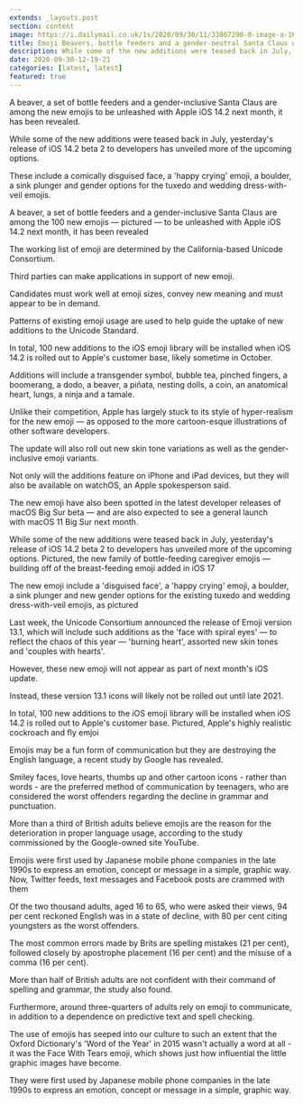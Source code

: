 ```yaml
---
extends: _layouts.post
section: content
image: https://i.dailymail.co.uk/1s/2020/09/30/11/33807290-0-image-a-16_1601461819885.jpg 
title: Emoji Beavers, bottle feeders and a gender-neutral Santa Claus will appear in iOS next month  
description: While some of the new additions were teased back in July, yesterdays release by California-based Apple of iOS 14.2 beta 2 to developers has unveiled more of the upcoming options. 
date: 2020-09-30-12-19-21 
categories: [latest, latest] 
featured: true 
--- 
```

A beaver, a set of bottle feeders and a gender-inclusive Santa Claus are among the new emojis to be unleashed with Apple iOS 14.2 next month, it has been revealed.

While some of the new additions were teased back in July, yesterday's release of iOS 14.2 beta 2 to developers has unveiled more of the upcoming options.

These include a comically disguised face, a 'happy crying' emoji, a boulder, a sink plunger and gender options for the tuxedo and wedding dress-with-veil emojis. 

A beaver, a set of bottle feeders and a gender-inclusive Santa Claus are among the 100 new emojis — pictured — to be unleashed with Apple iOS 14.2 next month, it has been revealed

The working list of emoji are determined by the California-based Unicode Consortium.

Third parties can make applications in support of new emoji.

Candidates must work well at emoji sizes, convey new meaning and must appear to be in demand.

Patterns of existing emoji usage are used to help guide the uptake of new additions to the Unicode Standard.

In total, 100 new additions to the iOS emoji library will be installed when iOS 14.2 is rolled out to Apple's customer base, likely sometime in October.

Additions will include a transgender symbol, bubble tea, pinched fingers, a boomerang, a dodo, a beaver, a piñata, nesting dolls, a coin, an anatomical heart, lungs, a ninja and a tamale. 

Unlike their competition, Apple has largely stuck to its style of hyper-realism for the new emoji — as opposed to the more cartoon-esque illustrations of other software developers.

The update will also roll out new skin tone variations as well as the gender-inclusive emoji variants. 

Not only will the additions feature on iPhone and iPad devices, but they will also be available on watchOS, an Apple spokesperson said.

The new emoji have also been spotted in the latest developer releases of macOS Big Sur beta — and are also expected to see a general launch with macOS 11 Big Sur next month. 

While some of the new additions were teased back in July, yesterday's release of iOS 14.2 beta 2 to developers has unveiled more of the upcoming options. Pictured, the new family of bottle-feeding caregiver emojis — building off of the breast-feeding emoji added in iOS 17

 The new emoji include a 'disguised face', a 'happy crying' emoji, a boulder, a sink plunger and new gender options for the existing tuxedo and wedding dress-with-veil emojis, as pictured

Last week, the Unicode Consortium announced the release of Emoji version 13.1, which will include such additions as the 'face with spiral eyes' — to reflect the chaos of this year — 'burning heart', assorted new skin tones and 'couples with hearts'.

However, these new emoji will not appear as part of next month's iOS update.

Instead, these version 13.1 icons will likely not be rolled out until late 2021.

In total, 100 new additions to the iOS emoji library will be installed when iOS 14.2 is rolled out to Apple's customer base. Pictured, Apple's highly realistic cockroach and fly emjoi

Emojis may be a fun form of communication but they are destroying the English language, a recent study by Google has revealed.

Smiley faces, love hearts, thumbs up and other cartoon icons - rather than words - are the preferred method of communication by teenagers, who are considered the worst offenders regarding the decline in grammar and punctuation.

More than a third of British adults believe emojis are the reason for the deterioration in proper language usage, according to the study commissioned by the Google-owned site YouTube.

Emojis were first used by Japanese mobile phone companies in the late 1990s to express an emotion, concept or message in a simple, graphic way. Now, Twitter feeds, text messages and Facebook posts are crammed with them

Of the two thousand adults, aged 16 to 65, who were asked their views, 94 per cent reckoned English was in a state of decline, with 80 per cent citing youngsters as the worst offenders.

The most common errors made by Brits are spelling mistakes (21 per cent), followed closely by apostrophe placement (16 per cent) and the misuse of a comma (16 per cent).

More than half of British adults are not confident with their command of spelling and grammar, the study also found.

Furthermore, around three-quarters of adults rely on emoji to communicate, in addition to a dependence on predictive text and spell checking.

The use of emojis has seeped into our culture to such an extent that the Oxford Dictionary's 'Word of the Year' in 2015 wasn't actually a word at all - it was the Face With Tears emoji, which shows just how influential the little graphic images have become.

They were first used by Japanese mobile phone companies in the late 1990s to express an emotion, concept or message in a simple, graphic way.


